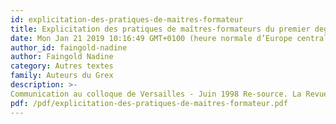 ```yaml
---
id: explicitation-des-pratiques-de-maitres-formateur
title: Explicitation des pratiques de maîtres-formateurs du premier degré
date: Mon Jan 21 2019 10:16:49 GMT+0100 (heure normale d’Europe centrale)
author_id: faingold-nadine
author: Faingold Nadine
category: Autres textes 
family: Auteurs du Grex
description: >-
Communication au colloque de Versailles - Juin 1998 Re-source. La Revue Scientifique de l'IUFM de l'Académie de Versailles. 
pdf: /pdf/explicitation-des-pratiques-de-maitres-formateur.pdf
---
```


